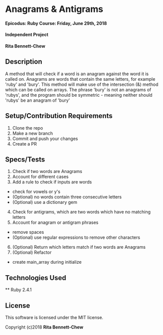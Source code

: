 # Anagrams & Antigrams

#### Epicodus: Ruby Course: Friday, June 29th, 2018
#### Independent Project

#### Rita Bennett-Chew

## Description

A method that will check if a word is an anagram against the word it is called on. Anagrams are words that contain the same letters, for example 'ruby' and 'bury'.
This method will make use of the intersection (&) method which can be called on arrays.
The phrase 'bury' is not an anagrams of 'rubys', and the program should be symmetric - meaning neither should 'rubys' be an anagram of 'bury'

## Setup/Contribution Requirements

1. Clone the repo
1. Make a new branch
1. Commit and push your changes
1. Create a PR

## Specs/Tests
1. Check if two words are Anagrams
2. Account for different cases
3. Add a rule to check if inputs are words
  * check for vowels or y's
  * (Optional) no words contain three consecutive letters
  * (Optional) use a dictionary gem
4. Check for antigrams, which are two words which have no matching letters
5. Account for anagram or antigram phrases
  * remove spaces
  * (Optional) use regular expressions to remove other characters
6. (Optional) Return which letters match if two words are Anagrams
7. (Optional) Refactor
  * create main_array during initialize

## Technologies Used

** Ruby 2.4.1

## License

This software is licensed under the MIT license.

Copyright (c)2018 **Rita Bennett-Chew**
